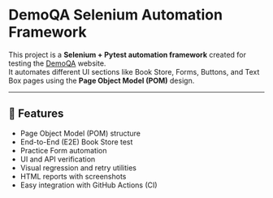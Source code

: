 # DemoQA Selenium Automation Framework

This project is a **Selenium + Pytest automation framework** created for testing the [DemoQA](https://demoqa.com) website.  
It automates different UI sections like Book Store, Forms, Buttons, and Text Box pages using the **Page Object Model (POM)** design.

---

## 🚀 Features

- Page Object Model (POM) structure  
- End-to-End (E2E) Book Store test  
- Practice Form automation  
- UI and API verification  
- Visual regression and retry utilities  
- HTML reports with screenshots  
- Easy integration with GitHub Actions (CI)


